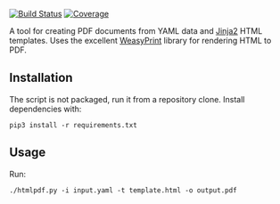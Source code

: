 [![Build Status][build-badge]][build-url]
[![Coverage][coverage-badge]][coverage-url]

[build-badge]: https://travis-ci.org/pawel-slowik/htmlpdf.svg?branch=master
[build-url]: https://travis-ci.org/pawel-slowik/htmlpdf
[coverage-badge]: https://codecov.io/gh/pawel-slowik/htmlpdf/branch/master/graph/badge.svg
[coverage-url]: https://codecov.io/gh/pawel-slowik/htmlpdf

A tool for creating PDF documents from YAML data and [Jinja2][jinja2] HTML
templates. Uses the excellent [WeasyPrint][weasyprint] library for rendering
HTML to PDF.

[jinja2]: https://palletsprojects.com/p/jinja/
[weasyprint]: https://weasyprint.org/

## Installation

The script is not packaged, run it from a repository clone. Install
dependencies with:

	pip3 install -r requirements.txt

## Usage

Run:

	./htmlpdf.py -i input.yaml -t template.html -o output.pdf
